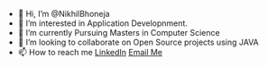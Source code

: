 - 👋 Hi, I’m @NikhilBhoneja
- 👀 I’m interested in Application Developnment.
- 🌱 I’m currently Pursuing Masters in Computer Science
- 💞️ I’m looking to collaborate on Open Source projects using JAVA
- 📫 How to reach me 
    [LinkedIn](https://www.linkedin.com/in/nikhil-bhoneja)
    [Email Me](nikhilbhoneja99@gmail.com)

<!---
NikhilBhoneja/NikhilBhoneja is a ✨ special ✨ repository because its `README.md` (this file) appears on your GitHub profile.
You can click the Preview link to take a look at your changes.
--->
